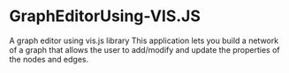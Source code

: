 # GraphEditorUsing-VIS.JS
A graph editor using vis.js library
This application lets you build a network of a graph that allows the user to add/modify and update the properties of the nodes and edges.
